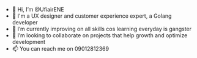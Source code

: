 - 👋 Hi, I’m @UfiairENE
- 👀 I'm a UX designer and customer experience expert, a Golang developer
- 🌱 I’m currently improving on all skills cos learning everyday is gangster
- 💞️ I’m looking to collaborate on projects that help growth and optimize development
- 📫 You can reach me on 09012812369

<!---
UfiairENE/UfiairENE is a ✨ special ✨ repository because its `README.md` (this file) appears on your GitHub profile.
You can click the Preview link to take a look at your changes.
--->
